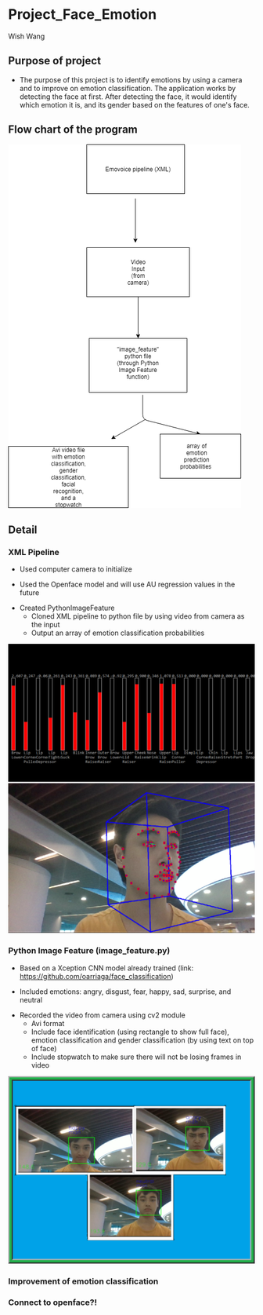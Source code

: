 # Project_Face_Emotion
Wish Wang

## Purpose of project
* The purpose of this project is to identify emotions by using a camera and to improve on emotion classification. The application works by detecting the face at first. After detecting the face, it would identify which emotion it is, and its gender based on the features of one's face. 

## Flow chart of the program
![](IM/Flow_Chart.png)

## Detail
### XML Pipeline
* Used computer camera to initialize 
- Used the Openface model and will use AU regression values in the future
* Created PythonImageFeature
     * Cloned XML pipeline to python file by using video from camera as the input
     - Output an array of emotion classification probabilities

![](IM/AUClassificationChart.PNG)
![](IM/OpenFaceImage.PNG)
### Python Image Feature (image_feature.py)
* Based on a Xception CNN model already trained (link: https://github.com/oarriaga/face_classification)
- Included emotions: angry, disgust, fear, happy, sad, surprise, and neutral
* Recorded the video from camera using cv2 module
    * Avi format
    - Include face identification (using rectangle to show full face), emotion classification and gender classification (by using text on top of face)
    * Include stopwatch to make sure there will not be losing frames in video

![](IM/ExampleClassification.png)
### Improvement of emotion classification

### Connect to openface?!
